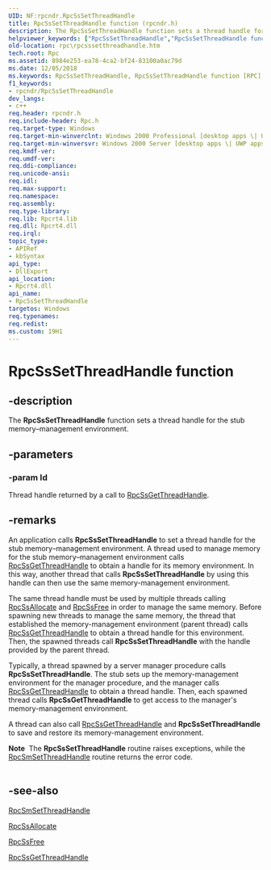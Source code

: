 ```yaml
---
UID: NF:rpcndr.RpcSsSetThreadHandle
title: RpcSsSetThreadHandle function (rpcndr.h)
description: The RpcSsSetThreadHandle function sets a thread handle for the stub memory–management environment.helpviewer_keywords: ["RpcSsSetThreadHandle","RpcSsSetThreadHandle function [RPC]","_rpc_rpcsssetthreadhandle","rpc.rpcsssetthreadhandle","rpcndr/RpcSsSetThreadHandle"]
old-location: rpc\rpcsssetthreadhandle.htm
tech.root: Rpc
ms.assetid: 8984e253-ea78-4ca2-bf24-83100a0ac79d
ms.date: 12/05/2018
ms.keywords: RpcSsSetThreadHandle, RpcSsSetThreadHandle function [RPC], _rpc_rpcsssetthreadhandle, rpc.rpcsssetthreadhandle, rpcndr/RpcSsSetThreadHandle
f1_keywords:
- rpcndr/RpcSsSetThreadHandle
dev_langs:
- c++
req.header: rpcndr.h
req.include-header: Rpc.h
req.target-type: Windows
req.target-min-winverclnt: Windows 2000 Professional [desktop apps \| UWP apps]
req.target-min-winversvr: Windows 2000 Server [desktop apps \| UWP apps]
req.kmdf-ver: 
req.umdf-ver: 
req.ddi-compliance: 
req.unicode-ansi: 
req.idl: 
req.max-support: 
req.namespace: 
req.assembly: 
req.type-library: 
req.lib: Rpcrt4.lib
req.dll: Rpcrt4.dll
req.irql: 
topic_type:
- APIRef
- kbSyntax
api_type:
- DllExport
api_location:
- Rpcrt4.dll
api_name:
- RpcSsSetThreadHandle
targetos: Windows
req.typenames: 
req.redist: 
ms.custom: 19H1
---
```


# RpcSsSetThreadHandle function


## -description


The 
<b>RpcSsSetThreadHandle</b> function sets a thread handle for the stub memory–management environment.


## -parameters




### -param Id

Thread handle returned by a call to 
<a href="https://docs.microsoft.com/windows/desktop/api/rpcndr/nf-rpcndr-rpcssgetthreadhandle">RpcSsGetThreadHandle</a>.


## -remarks



An application calls 
<b>RpcSsSetThreadHandle</b> to set a thread handle for the stub memory–management environment. A thread used to manage memory for the stub memory–management environment calls 
<a href="https://docs.microsoft.com/windows/desktop/api/rpcndr/nf-rpcndr-rpcssgetthreadhandle">RpcSsGetThreadHandle</a> to obtain a handle for its memory environment. In this way, another thread that calls 
<b>RpcSsSetThreadHandle</b> by using this handle can then use the same memory-management environment.

The same thread handle must be used by multiple threads calling 
<a href="https://docs.microsoft.com/windows/desktop/api/rpcndr/nf-rpcndr-rpcssallocate">RpcSsAllocate</a> and 
<a href="https://docs.microsoft.com/windows/desktop/api/rpcndr/nf-rpcndr-rpcssfree">RpcSsFree</a> in order to manage the same memory. Before spawning new threads to manage the same memory, the thread that established the memory-management environment (parent thread) calls 
<a href="https://docs.microsoft.com/windows/desktop/api/rpcndr/nf-rpcndr-rpcssgetthreadhandle">RpcSsGetThreadHandle</a> to obtain a thread handle for this environment. Then, the spawned threads call 
<b>RpcSsSetThreadHandle</b> with the handle provided by the parent thread.

Typically, a thread spawned by a server manager procedure calls 
<b>RpcSsSetThreadHandle</b>. The stub sets up the memory-management environment for the manager procedure, and the manager calls 
<a href="https://docs.microsoft.com/windows/desktop/api/rpcndr/nf-rpcndr-rpcssgetthreadhandle">RpcSsGetThreadHandle</a> to obtain a thread handle. Then, each spawned thread calls 
<b>RpcSsGetThreadHandle</b> to get access to the manager's memory-management environment.

A thread can also call 
<a href="https://docs.microsoft.com/windows/desktop/api/rpcndr/nf-rpcndr-rpcssgetthreadhandle">RpcSsGetThreadHandle</a> and 
<b>RpcSsSetThreadHandle</b> to save and restore its memory-management environment.

<div class="alert"><b>Note</b>  The 
<b>RpcSsSetThreadHandle</b> routine raises exceptions, while the 
<a href="https://docs.microsoft.com/windows/desktop/api/rpcndr/nf-rpcndr-rpcsmsetthreadhandle">RpcSmSetThreadHandle</a> routine returns the error code.</div>
<div> </div>



## -see-also




<a href="https://docs.microsoft.com/windows/desktop/api/rpcndr/nf-rpcndr-rpcsmsetthreadhandle">RpcSmSetThreadHandle</a>



<a href="https://docs.microsoft.com/windows/desktop/api/rpcndr/nf-rpcndr-rpcssallocate">RpcSsAllocate</a>



<a href="https://docs.microsoft.com/windows/desktop/api/rpcndr/nf-rpcndr-rpcssfree">RpcSsFree</a>



<a href="https://docs.microsoft.com/windows/desktop/api/rpcndr/nf-rpcndr-rpcssgetthreadhandle">RpcSsGetThreadHandle</a>
 

 

